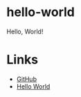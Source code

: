 # hello-world
Hello, World!

# Links
- [GitHub](https://github.com/)
- [Hello World](https://guides.github.com/activities/hello-world/)

